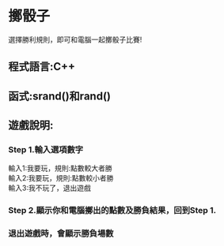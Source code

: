 # 擲骰子
選擇勝利規則，即可和電腦一起擲骰子比賽!
## 程式語言:C++
## 函式:srand()和rand()
## 遊戲說明:
### Step 1.輸入選項數字
輸入1:我要玩，規則:點數較大者勝  
輸入2:我要玩，規則:點數較小者勝  
輸入3:我不玩了，退出遊戲  
### Step 2.顯示你和電腦擲出的點數及勝負結果，回到Step 1. 
### 退出遊戲時，會顯示勝負場數
